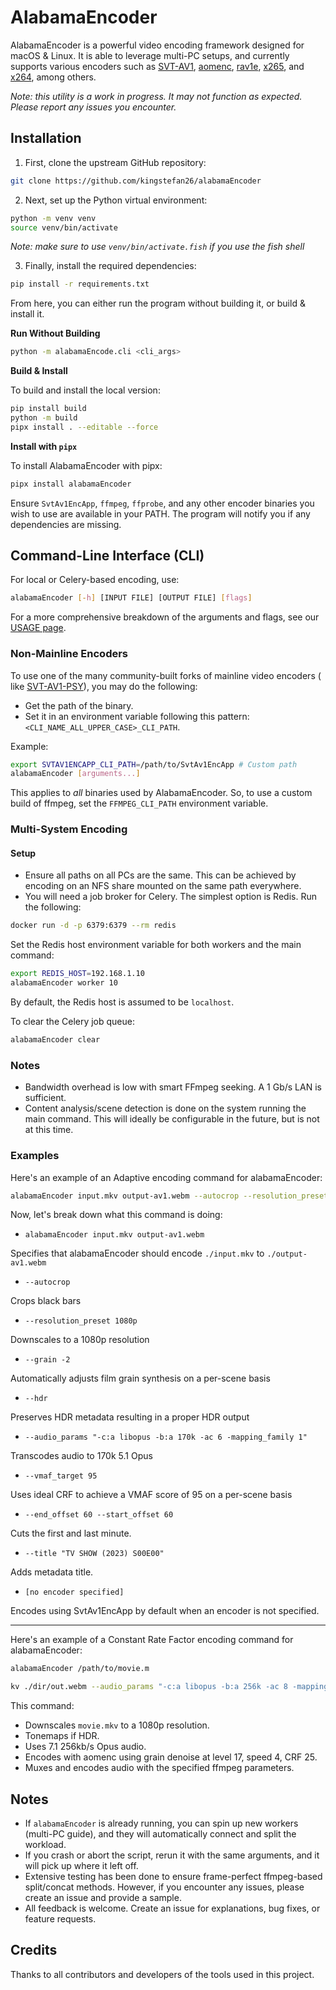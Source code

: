 # AlabamaEncoder

AlabamaEncoder is a powerful video encoding framework designed for macOS & Linux. It is able to leverage multi-PC
setups, and currently supports various encoders such
as [SVT-AV1](https://wiki.x266.mov/docs/encoders/SVT-AV1), [aomenc](https://wiki.x266.mov/docs/encoders/aomenc), [rav1e](https://wiki.x266.mov/docs/encoders/rav1e), [x265](https://wiki.x266.mov/docs/encoders/x265),
and [x264](https://wiki.x266.mov/docs/encoders/x264), among others.

*Note: this utility is a work in progress. It may not function as expected. Please report any issues you encounter.*

## Installation

1. First, clone the upstream GitHub repository:

```bash
git clone https://github.com/kingstefan26/alabamaEncoder
```

2. Next, set up the Python virtual environment:

```bash
python -m venv venv
source venv/bin/activate
```

*Note: make sure to use `venv/bin/activate.fish` if you use the fish shell*

3. Finally, install the required dependencies:

```bash
pip install -r requirements.txt
```

From here, you can either run the program without building it, or build & install it.

**Run Without Building**

```bash
python -m alabamaEncode.cli <cli_args>
```

**Build & Install**

To build and install the local version:

```bash
pip install build
python -m build
pipx install . --editable --force
```

**Install with `pipx`**

To install AlabamaEncoder with pipx:

```bash
pipx install alabamaEncoder
```

Ensure `SvtAv1EncApp`, `ffmpeg`, `ffprobe`, and any other encoder binaries you wish to use are available in your PATH.
The program will notify you if any dependencies are missing.

## Command-Line Interface (CLI)

For local or Celery-based encoding, use:

```bash
alabamaEncoder [-h] [INPUT FILE] [OUTPUT FILE] [flags]
```

For a more comprehensive breakdown of the arguments and flags, see our [USAGE page](./docs/USAGE.md).

### Non-Mainline Encoders

To use one of the many community-built forks of mainline video encoders (
like [SVT-AV1-PSY](https://github.com/gianni-rosato/svt-av1-psy)), you may do the following:

- Get the path of the binary.
- Set it in an environment variable following this pattern: `<CLI_NAME_ALL_UPPER_CASE>_CLI_PATH`.

Example:

```bash
export SVTAV1ENCAPP_CLI_PATH=/path/to/SvtAv1EncApp # Custom path
alabamaEncoder [arguments...]
```

This applies to *all* binaries used by AlabamaEncoder. So, to use a custom build of ffmpeg, set the `FFMPEG_CLI_PATH`
environment variable.

### Multi-System Encoding

#### Setup

- Ensure all paths on all PCs are the same. This can be achieved by encoding on an NFS share mounted on the same path
  everywhere.
- You will need a job broker for Celery. The simplest option is Redis. Run the following:

```bash
docker run -d -p 6379:6379 --rm redis
```

Set the Redis host environment variable for both workers and the main command:

```bash
export REDIS_HOST=192.168.1.10
alabamaEncoder worker 10
```

By default, the Redis host is assumed to be `localhost`.

To clear the Celery job queue:

```bash
alabamaEncoder clear
```

### Notes

- Bandwidth overhead is low with smart FFmpeg seeking. A 1 Gb/s LAN is sufficient.
- Content analysis/scene detection is done on the system running the main command. This will ideally be configurable in
  the future, but is not at this time.

### Examples

Here's an example of an Adaptive encoding command for alabamaEncoder:

```bash
alabamaEncoder input.mkv output-av1.webm --autocrop --resolution_preset 1080p --grain -2 --hdr --audio_params "-c:a libopus -b:a 170k -ac 6 -mapping_family 1" --vmaf_target 95 --end_offset 60 --start_offset 60 --title "TV SHOW (2023) S00E00"
```

Now, let's break down what this command is doing:

- `alabamaEncoder input.mkv output-av1.webm`

Specifies that alabamaEncoder should encode `./input.mkv` to `./output-av1.webm`

- `--autocrop`

Crops black bars

- `--resolution_preset 1080p`

Downscales to a 1080p resolution

- `--grain -2`

Automatically adjusts film grain synthesis on a per-scene basis

- `--hdr`

Preserves HDR metadata resulting in a proper HDR output

- `--audio_params "-c:a libopus -b:a 170k -ac 6 -mapping_family 1"`

Transcodes audio to 170k 5.1 Opus

- `--vmaf_target 95`

Uses ideal CRF to achieve a VMAF score of 95 on a per-scene basis

- `--end_offset 60 --start_offset 60`

Cuts the first and last minute.

- `--title "TV SHOW (2023) S00E00"`

Adds metadata title.

- `[no encoder specified]`

Encodes using SvtAv1EncApp by default when an encoder is not specified.

---

Here's an example of a Constant Rate Factor encoding command for alabamaEncoder:

```bash
alabamaEncoder /path/to/movie.m

kv ./dir/out.webm --audio_params "-c:a libopus -b:a 256k -ac 8 -mapping_family 1" --grain 17 --scale_string="1920:-2" --crf 24 --encoder aomenc
```

This command:

- Downscales `movie.mkv` to a 1080p resolution.
- Tonemaps if HDR.
- Uses 7.1 256kb/s Opus audio.
- Encodes with aomenc using grain denoise at level 17, speed 4, CRF 25.
- Muxes and encodes audio with the specified ffmpeg parameters.

## Notes

- If `alabamaEncoder` is already running, you can spin up new workers (multi-PC guide), and they will automatically
  connect and split the workload.
- If you crash or abort the script, rerun it with the same arguments, and it will pick up where it left off.
- Extensive testing has been done to ensure frame-perfect ffmpeg-based split/concat methods. However, if you encounter
  any issues, please create an issue and provide a sample.
- All feedback is welcome. Create an issue for explanations, bug fixes, or feature requests.

## Credits

Thanks to all contributors and developers of the tools used in this project.
